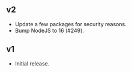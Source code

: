 ## v2

- Update a few packages for security reasons.
- Bump NodeJS to 16 (#249).

## v1

- Initial release.
